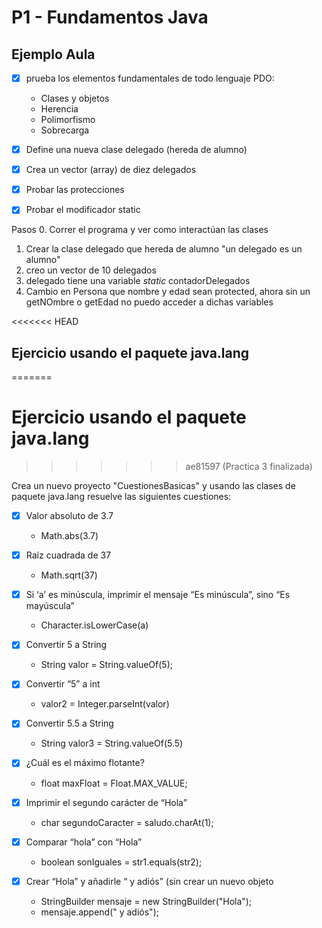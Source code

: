 # P1 - Fundamentos Java

## Ejemplo Aula 

- [x] prueba los elementos fundamentales de todo lenguaje PDO:
	- Clases y objetos
	- Herencia
	- Polimorfismo
	- Sobrecarga

- [x] Define una nueva clase delegado (hereda de alumno)
- [x] Crea un vector (array) de diez delegados
- [x] Probar las protecciones
- [x] Probar el modificador static

Pasos
0. Correr el programa y ver como interactúan las clases
1. Crear la clase delegado que hereda de alumno "un delegado es un alumno"
2. creo un vector de 10 delegados
3. delegado tiene una variable $static$ contadorDelegados
4. Cambio en Persona que nombre y edad sean protected, ahora sin un getNOmbre o getEdad no puedo acceder a dichas variables 

<<<<<<< HEAD
## Ejercicio usando el paquete java.lang
=======
# Ejercicio usando el paquete java.lang
>>>>>>> ae81597 (Practica 3 finalizada)

Crea un nuevo proyecto "CuestionesBasicas" y usando las clases de paquete java.lang resuelve las siguientes cuestiones:

- [x] Valor absoluto de 3.7
	- Math.abs(3.7)

- [x] Raíz cuadrada de 37
	- Math.sqrt(37)

- [x] Si ‘a’ es minúscula, imprimir el mensaje “Es minúscula”, sino “Es mayúscula”
	- Character.isLowerCase(a)

- [x] Convertir 5 a String
	- String valor = String.valueOf(5);

- [x] Convertir “5” a int
	- valor2 = Integer.parseInt(valor)

- [x] Convertir 5.5 a String
	- String valor3 = String.valueOf(5.5)

- [x] ¿Cuál es el máximo flotante?
	- float maxFloat = Float.MAX_VALUE;

- [x] Imprimir el segundo carácter de “Hola”
	-  char segundoCaracter = saludo.charAt(1);

- [x] Comparar “hola” con “Hola”
	-  boolean sonIguales = str1.equals(str2);

- [x] Crear “Hola” y añadirle “ y adiós” (sin crear un nuevo objeto
	- StringBuilder mensaje = new StringBuilder("Hola");
    - mensaje.append(" y adiós");



